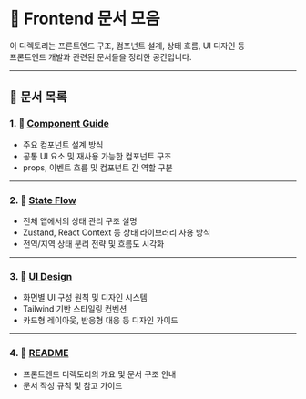 # 🧩 Frontend 문서 모음

이 디렉토리는 프론트엔드 구조, 컴포넌트 설계, 상태 흐름, UI 디자인 등  
프론트엔드 개발과 관련된 문서들을 정리한 공간입니다.

---

## 📁 문서 목록

### 1. 📘 [Component Guide](https://github.com/DKUOpenSource-SABU/blob/main/frontend/docs/component-guide.md)
- 주요 컴포넌트 설계 방식
- 공통 UI 요소 및 재사용 가능한 컴포넌트 구조
- props, 이벤트 흐름 및 컴포넌트 간 역할 구분

---

### 2. 🔄 [State Flow](https://github.com/DKUOpenSource-SABU/frontend/blob/main/docs/state-flow.md)
- 전체 앱에서의 상태 관리 구조 설명
- Zustand, React Context 등 상태 라이브러리 사용 방식
- 전역/지역 상태 분리 전략 및 흐름도 시각화

---

### 3. 🎨 [UI Design](https://github.com/DKUOpenSource-SABU/frontend/blob/main/docs/ui-design.md)
- 화면별 UI 구성 원칙 및 디자인 시스템
- Tailwind 기반 스타일링 컨벤션
- 카드형 레이아웃, 반응형 대응 등 디자인 가이드

---

### 4. 📝 [README](./readme.md)
- 프론트엔드 디렉토리의 개요 및 문서 구조 안내
- 문서 작성 규칙 및 참고 가이드